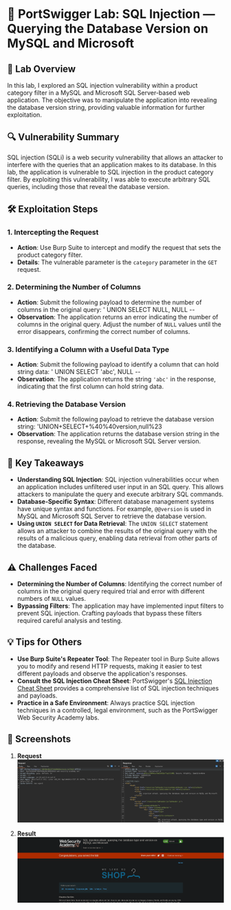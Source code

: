 
# 🧪 PortSwigger Lab: SQL Injection — Querying the Database Version on MySQL and Microsoft

## 🎯 Lab Overview

In this lab, I explored an SQL injection vulnerability within a product category filter in a MySQL and Microsoft SQL Server-based web application. The objective was to manipulate the application into revealing the database version string, providing valuable information for further exploitation.

## 🔍 Vulnerability Summary

SQL injection (SQLi) is a web security vulnerability that allows an attacker to interfere with the queries that an application makes to its database. In this lab, the application is vulnerable to SQL injection in the product category filter. By exploiting this vulnerability, I was able to execute arbitrary SQL queries, including those that reveal the database version.

## 🛠️ Exploitation Steps

### 1. Intercepting the Request

- **Action**: Use Burp Suite to intercept and modify the request that sets the product category filter.
- **Details**: The vulnerable parameter is the `category` parameter in the `GET` request.

### 2. Determining the Number of Columns

- **Action**: Submit the following payload to determine the number of columns in the original query:
' UNION SELECT NULL, NULL --
- **Observation**: The application returns an error indicating the number of columns in the original query. Adjust the number of `NULL` values until the error disappears, confirming the correct number of columns.

### 3. Identifying a Column with a Useful Data Type
- **Action**: Submit the following payload to identify a column that can hold string data:
' UNION SELECT 'abc', NULL --
- **Observation**: The application returns the string `'abc'` in the response, indicating that the first column can hold string data.

### 4. Retrieving the Database Version

- **Action**: Submit the following payload to retrieve the database version string:
'UNION+SELECT+%40%40version,null%23 
- **Observation**: The application returns the database version string in the response, revealing the MySQL or Microsoft SQL Server version.

## 🧠 Key Takeaways

- **Understanding SQL Injection**: SQL injection vulnerabilities occur when an application includes unfiltered user input in an SQL query. This allows attackers to manipulate the query and execute arbitrary SQL commands.
- **Database-Specific Syntax**: Different database management systems have unique syntax and functions. For example, `@@version` is used in MySQL and Microsoft SQL Server to retrieve the database version.
- **Using `UNION SELECT` for Data Retrieval**: The `UNION SELECT` statement allows an attacker to combine the results of the original query with the results of a malicious query, enabling data retrieval from other parts of the database.

## ⚠️ Challenges Faced

- **Determining the Number of Columns**: Identifying the correct number of columns in the original query required trial and error with different numbers of `NULL` values.
- **Bypassing Filters**: The application may have implemented input filters to prevent SQL injection. Crafting payloads that bypass these filters required careful analysis and testing.

## 💡 Tips for Others

- **Use Burp Suite's Repeater Tool**: The Repeater tool in Burp Suite allows you to modify and resend HTTP requests, making it easier to test different payloads and observe the application's responses.
- **Consult the SQL Injection Cheat Sheet**: PortSwigger's [SQL Injection Cheat Sheet](https://portswigger.net/web-security/sql-injection/cheat-sheet) provides a comprehensive list of SQL injection techniques and payloads.
- **Practice in a Safe Environment**: Always practice SQL injection techniques in a controlled, legal environment, such as the PortSwigger Web Security Academy labs.

## 📸 Screenshots

1. **Request**  
 ![Intercepted Request](https://github.com/Harbeer-Singh/Portswigger-Labs/blob/main/SQL%20INJECTION/LAB-4/images/1.png)

2. **Result**  
 ![Number of Columns](https://github.com/Harbeer-Singh/Portswigger-Labs/blob/main/SQL%20INJECTION/LAB-4/images/2.png)

